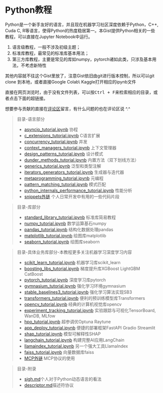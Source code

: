 # Python教程

Python是一个新手友好的语言，并且现在机器学习社区深度依赖于Python，C++, Cuda C, R等语言，使得Python的热度稳居第一。本Gist提供Python相关的一些教程，可以直接在Jupyter Notebook中运行。

1. 语言级教程，一般不涉及初级主题；
2. 标准库教程，最常见的标准库基本用法；
3. 第三方库教程，主要是常见的库如numpy，pytorch诸如此类，只涉及基本用法，不考虑新特性

其他内容就不往这个Gist里放了，注意Gist依旧由git进行版本控制，所以可以git clone 到本地，或者直接Google Colab\ Kaggle打开相应的ipynb文件

直接在网页浏览时，由于没有文件列表，可以按<kbd>Ctrl + F</kbd>来检索相应的目录，或者点击下面的超链接。

想要参与贡献的直接在[评论区](https://gist.github.com/KuRRe8/36f63d23ef205a8e02b7b7ec009cc4e8?permalink_comment_id=5572197#gistcomment-5572197)留言，有什么问题的也在评论区说 ^.^

> 目录-语言部分
> - [asyncio_tutorial.ipynb](https://gist.github.com/KuRRe8/36f63d23ef205a8e02b7b7ec009cc4e8#file-asyncio_tutorial-ipynb) 协程
> - [c_extensions_tutorial.ipynb](https://gist.github.com/KuRRe8/36f63d23ef205a8e02b7b7ec009cc4e8#file-c_extensions_tutorial-ipynb) C语言扩展
> - [concurrency_tutorial.ipynb](https://gist.github.com/KuRRe8/36f63d23ef205a8e02b7b7ec009cc4e8#file-concurrency_tutorial-ipynb) 并发
> - [context_managers_tutorial.ipynb](https://gist.github.com/KuRRe8/36f63d23ef205a8e02b7b7ec009cc4e8#file-context_managers_tutorial-ipynb) 上下文管理器
> - [design_patterns_tutorial.ipynb](https://gist.github.com/KuRRe8/36f63d23ef205a8e02b7b7ec009cc4e8#file-design_patterns_tutorial-ipynb) 设计模式
> - [dunder_methods_tutorial.ipynb](https://gist.github.com/KuRRe8/36f63d23ef205a8e02b7b7ec009cc4e8#file-dunder_methods_tutorial-ipynb) 内置方法（双下划线方法）
> - [generics_tutorial.ipynb](https://gist.github.com/KuRRe8/36f63d23ef205a8e02b7b7ec009cc4e8#file-generics_tutorial-ipynb) 泛型和类型注解
> - [iterators_generators_tutorial.ipynb](https://gist.github.com/KuRRe8/36f63d23ef205a8e02b7b7ec009cc4e8#file-iterators_generators_tutorial-ipynb) 生成器与迭代器
> - [metaprogramming_tutorial.ipynb](https://gist.github.com/KuRRe8/36f63d23ef205a8e02b7b7ec009cc4e8#file-metaprogramming_tutorial-ipynb) 元编程
> - [pattern_matching_tutorial.ipynb](https://gist.github.com/KuRRe8/36f63d23ef205a8e02b7b7ec009cc4e8#file-pattern_matching_tutorial-ipynb) 模式匹配
> - [python_internals_performance_tutorial.ipynb](https://gist.github.com/KuRRe8/36f63d23ef205a8e02b7b7ec009cc4e8#file-python_internals_performance_tutorial-ipynb) 性能分析
> - [snippets外链](https://gist.github.com/KuRRe8/26bb1fd09b3e272c01fbe91a20dd3343) 个人日常开发中有用的一些代码片段


> 目录-库部分
> - [standard_library_tutorial.ipynb](https://gist.github.com/KuRRe8/36f63d23ef205a8e02b7b7ec009cc4e8#file-standard_library_tutorial-ipynb) 标准库简易教程
> - [numpy_tutorial.ipynb](https://gist.github.com/KuRRe8/36f63d23ef205a8e02b7b7ec009cc4e8#file-numpy_tutorial-ipynb) 数学运算基石numpy
> - [pandas_tutorial.ipynb](https://gist.github.com/KuRRe8/36f63d23ef205a8e02b7b7ec009cc4e8#file-pandas_tutorial-ipynb) 结构化数据处理pandas
> - [matplotlib_tutorial.ipynb](https://gist.github.com/KuRRe8/36f63d23ef205a8e02b7b7ec009cc4e8#file-matplotlib_tutorial-ipynb) 绘图库matplotlib
> - [seaborn_tutorial.ipynb](https://gist.github.com/KuRRe8/36f63d23ef205a8e02b7b7ec009cc4e8#file-seaborn_tutorial-ipynb) 绘图库seaborn


> 目录-具体业务库部分-本教程更多关注机器学习深度学习内容
> - [scikit_learn_tutorial.ipynb](https://gist.github.com/KuRRe8/36f63d23ef205a8e02b7b7ec009cc4e8#file-scikit_learn_tutorial-ipynb) 机器学习库scikit_learn
> - [boosting_libs_tutorial.ipynb](https://gist.github.com/KuRRe8/36f63d23ef205a8e02b7b7ec009cc4e8#file-boosting_libs_tutorial-ipynb) 梯度提升库XGBoost LightGBM CatBoost
> - [pytorch_tutorial.ipynb](https://gist.github.com/KuRRe8/36f63d23ef205a8e02b7b7ec009cc4e8#file-pytorch_tutorial-ipynb) 深度学习库pytorch
> - [gymnasium_tutorial.ipynb](https://gist.github.com/KuRRe8/36f63d23ef205a8e02b7b7ec009cc4e8#file-gymnasium_tutorial-ipynb) 强化学习环境gymnasium
> - [stable_baselines3_tutorial.ipynb](https://gist.github.com/KuRRe8/36f63d23ef205a8e02b7b7ec009cc4e8#file-stable_baselines3_tutorial-ipynb) 强化学习算法实现SB3
> - [transformers_tutorial.ipynb](https://gist.github.com/KuRRe8/36f63d23ef205a8e02b7b7ec009cc4e8#file-transformers_tutorial-ipynb) 便利的预训练模型库Transformers
> - [opencv_tutorial.ipynb](https://gist.github.com/KuRRe8/36f63d23ef205a8e02b7b7ec009cc4e8#file-opencv_tutorial-ipynb) 经典的计算机视觉库opencv
> - [experiment_tracking_tutorial.ipynb](https://gist.github.com/KuRRe8/36f63d23ef205a8e02b7b7ec009cc4e8#file-experiment_tracking_tutorial-ipynb) 实验跟踪与可视化TensorBoard, WanDB, MLfow
> - [hpo_tutorial.ipynb](https://gist.github.com/KuRRe8/36f63d23ef205a8e02b7b7ec009cc4e8#file-hpo_tutorial-ipynb) 超参调优Optuna Raytune
> - [app_deploy_tutorial.ipynb](https://gist.github.com/KuRRe8/36f63d23ef205a8e02b7b7ec009cc4e8#file-app_deploy_tutorial-ipynb) 便捷的部署框架FastAPI Gradio Streamlit
> - [shap_tutorial.ipynb](https://gist.github.com/KuRRe8/36f63d23ef205a8e02b7b7ec009cc4e8#file-shap_tutorial-ipynb) 模型可解释性SHAP
> - [langchain_tutorial.ipynb](https://gist.github.com/KuRRe8/36f63d23ef205a8e02b7b7ec009cc4e8#file-langchain_tutorial-ipynb) 构建完整AI应用LangChain
> - [llamaindex_tutorial.ipynb](https://gist.github.com/KuRRe8/36f63d23ef205a8e02b7b7ec009cc4e8#file-llamaindex_tutorial-ipynb)  另一个强大工具LlamaIndex
> - [faiss_tutorial.ipynb](https://gist.github.com/KuRRe8/36f63d23ef205a8e02b7b7ec009cc4e8#file-faiss_tutorial-ipynb) 向量数据库faiss
> - [MCP外链](https://github.com/liaokongVFX/MCP-Chinese-Getting-Started-Guide) MCP协议的使用

> 目录-附录
> - [sigh.md](https://gist.github.com/KuRRe8/36f63d23ef205a8e02b7b7ec009cc4e8#file-sigh-md)个人对于Python动态语言的看法
> - [descriptor.md](https://gist.github.com/KuRRe8/36f63d23ef205a8e02b7b7ec009cc4e8#file-descriptor-md)描述符协议
